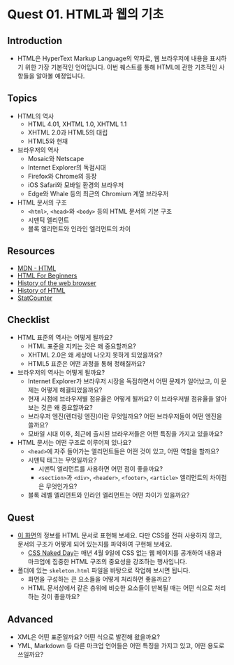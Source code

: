 # Quest 01. HTML과 웹의 기초

## Introduction
* HTML은 HyperText Markup Language의 약자로, 웹 브라우저에 내용을 표시하기 위한 가장 기본적인 언어입니다. 이번 퀘스트를 통해 HTML에 관한 기초적인 사항들을 알아볼 예정입니다.

## Topics
* HTML의 역사
  * HTML 4.01, XHTML 1.0, XHTML 1.1
  * XHTML 2.0과 HTML5의 대립
  * HTML5와 현재
* 브라우저의 역사
  * Mosaic와 Netscape
  * Internet Explorer의 독점시대
  * Firefox와 Chrome의 등장
  * iOS Safari와 모바일 환경의 브라우저
  * Edge와 Whale 등의 최근의 Chromium 계열 브라우저
* HTML 문서의 구조
  * `<html>`, `<head>`와 `<body>` 등의 HTML 문서의 기본 구조
  * 시맨틱 엘리먼트
  * 블록 엘리먼트와 인라인 엘리먼트의 차이

## Resources
* [MDN - HTML](https://developer.mozilla.org/ko/docs/Web/HTML)
* [HTML For Beginners](https://html.com/)
* [History of the web browser](https://en.wikipedia.org/wiki/History_of_the_web_browser)
* [History of HTML](https://en.wikipedia.org/wiki/HTML)
* [StatCounter](https://gs.statcounter.com/)

## Checklist
* HTML 표준의 역사는 어떻게 될까요?
  * HTML 표준을 지키는 것은 왜 중요할까요?
  * XHTML 2.0은 왜 세상에 나오지 못하게 되었을까요?
  * HTML5 표준은 어떤 과정을 통해 정해질까요?
* 브라우저의 역사는 어떻게 될까요?
  * Internet Explorer가 브라우저 시장을 독점하면서 어떤 문제가 일어났고, 이 문제는 어떻게 해결되었을까요?
  * 현재 시점에 브라우저별 점유율은 어떻게 될까요? 이 브라우저별 점유율을 알아보는 것은 왜 중요할까요?
  * 브라우저 엔진(렌더링 엔진)이란 무엇일까요? 어떤 브라우저들이 어떤 엔진을 쓸까요?
  * 모바일 시대 이후, 최근에 출시된 브라우저들은 어떤 특징을 가지고 있을까요?
* HTML 문서는 어떤 구조로 이루어져 있나요?
  * `<head>`에 자주 들어가는 엘리먼트들은 어떤 것이 있고, 어떤 역할을 할까요?
  * 시맨틱 태그는 무엇일까요?
    * 시맨틱 엘리먼트를 사용하면 어떤 점이 좋을까요?
    * `<section>`과 `<div>`, `<header>`, `<footer>`, `<article>` 엘리먼트의 차이점은 무엇인가요?
  * 블록 레벨 엘리먼트와 인라인 엘리먼트는 어떤 차이가 있을까요?

## Quest
* [이 화면](screen.png)의 정보를 HTML 문서로 표현해 보세요. 다만 CSS를 전혀 사용하지 않고, 문서의 구조가 어떻게 되어 있는지를 파악하여 구현해 보세요.
  * [CSS Naked Day](https://css-naked-day.github.io/)는 매년 4월 9일에 CSS 없는 웹 페이지를 공개하여 내용과 마크업에 집중한 HTML 구조의 중요성을 강조하는 행사입니다.
* 폴더에 있는 `skeleton.html` 파일을 바탕으로 작업해 보시면 됩니다.
  * 화면을 구성하는 큰 요소들을 어떻게 처리하면 좋을까요?
  * HTML 문서상에서 같은 층위에 비슷한 요소들이 반복될 때는 어떤 식으로 처리하는 것이 좋을까요?

## Advanced
* XML은 어떤 표준일까요? 어떤 식으로 발전해 왔을까요?
* YML, Markdown 등 다른 마크업 언어들은 어떤 특징을 가지고 있고, 어떤 용도로 쓰일까요?
